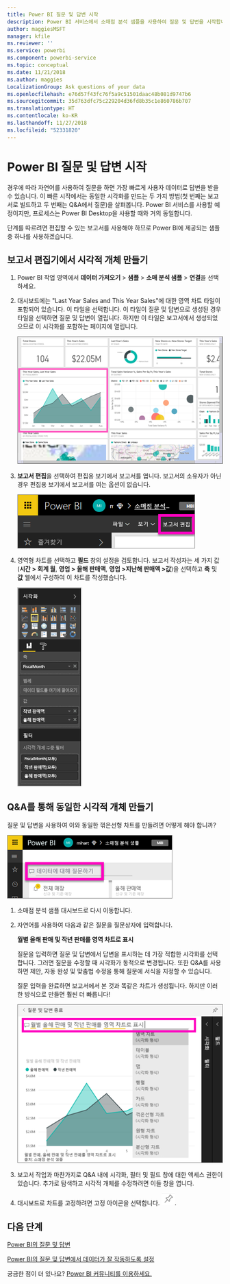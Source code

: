 ```yaml
---
title: Power BI 질문 및 답변 시작
description: Power BI 서비스에서 소매점 분석 샘플을 사용하여 질문 및 답변을 시작합니다.
author: maggiesMSFT
manager: kfile
ms.reviewer: ''
ms.service: powerbi
ms.component: powerbi-service
ms.topic: conceptual
ms.date: 11/21/2018
ms.author: maggies
LocalizationGroup: Ask questions of your data
ms.openlocfilehash: e76d57f43fc76f5a9c51501daac48b081d9747b6
ms.sourcegitcommit: 35d763dfc75c229204d36fd8b35c1e860786b707
ms.translationtype: HT
ms.contentlocale: ko-KR
ms.lasthandoff: 11/27/2018
ms.locfileid: "52331820"
---
```

# <a name="get-started-with-power-bi-qa"></a>Power BI 질문 및 답변 시작

경우에 따라 자연어를 사용하여 질문을 하면 가장 빠르게 사용자 데이터로 답변을 받을 수 있습니다.  이 빠른 시작에서는 동일한 시각화를 만드는 두 가지 방법(첫 번째는 보고서로 빌드하고 두 번째는 Q&A에서 질문)을 살펴봅니다. Power BI 서비스를 사용할 예정이지만, 프로세스는 Power BI Desktop을 사용할 때와 거의 동일합니다.

단계를 따르려면 편집할 수 있는 보고서를 사용해야 하므로 Power BI에 제공되는 샘플 중 하나를 사용하겠습니다.

## <a name="create-a-visual-in-the-report-editor"></a>보고서 편집기에서 시각적 개체 만들기

1. Power BI 작업 영역에서 **데이터 가져오기** \> **샘플** \> **소매 분석 샘플** > **연결**을 선택하세요.
   
2. 대시보드에는 "Last Year Sales and This Year Sales"에 대한 영역 차트 타일이 포함되어 있습니다.  이 타일을 선택합니다. 이 타일이 질문 및 답변으로 생성된 경우 타일을 선택하면 질문 및 답변이 열립니다. 하지만 이 타일은 보고서에서 생성되었으므로 이 시각화를 포함하는 페이지에 열립니다.

    ![소매점 분석 샘플 대시보드](media/power-bi-visualization-introduction-to-q-and-a/power-bi-dashboard.png)

1. **보고서 편집**을 선택하여 편집용 보기에서 보고서를 엽니다.  보고서의 소유자가 아닌 경우 편집용 보기에서 보고서를 여는 옵션이 없습니다.
   
    ![보고서 편집 단추](media/power-bi-visualization-introduction-to-q-and-a/power-bi-edit-report.png)
4. 영역형 차트를 선택하고 **필드** 창의 설정을 검토합니다.  보고서 작성자는 세 가지 값(**시간 > 회계 월**, **영업 > 올해 판매액**, **영업 >지난해 판매액 >값**)을 선택하고 **축** 및 **값** 웰에서 구성하여 이 차트를 작성했습니다.
   
    ![시각화 창](media/power-bi-visualization-introduction-to-q-and-a/gnatutorial_3-new.png)

## <a name="create-the-same-visual-with-qa"></a>Q&A를 통해 동일한 시각적 개체 만들기

질문 및 답변을 사용하여 이와 동일한 꺾은선형 차트를 만들려면 어떻게 해야 합니까?

![질문하기 상자](media/power-bi-visualization-introduction-to-q-and-a/power-bi-qna.png)

1. 소매점 분석 샘플 대시보드로 다시 이동합니다.
2. 자연어를 사용하여 다음과 같은 질문을 질문상자에 입력합니다.
   
   **월별 올해 판매 및 작년 판매를 영역 차트로 표시**
   
   질문을 입력하면 질문 및 답변에서 답변을 표시하는 데 가장 적합한 시각화를 선택합니다. 그러면 질문을 수정할 때 시각화가 동적으로 변경됩니다. 또한 Q&A를 사용하면 제안, 자동 완성 및 맞춤법 수정을 통해 질문에 서식을 지정할 수 있습니다.
   
   질문 입력을 완료하면 보고서에서 본 것과 똑같은 차트가 생성됩니다.  하지만 이러한 방식으로 만들면 훨씬 더 빠릅니다!
   
   ![질문 예제](media/power-bi-visualization-introduction-to-q-and-a/powerbi-qna-areachart.png)
3. 보고서 작업과 마찬가지로 Q&A 내에 시각화, 필터 및 필드 창에 대한 액세스 권한이 있습니다.  추가로 탐색하고 시각적 개체를 수정하려면 이들 창을 엽니다.
4. 대시보드로 차트를 고정하려면 고정 아이콘을 선택합니다. ![고정 아이콘](media/power-bi-visualization-introduction-to-q-and-a/pinnooutline.png).

## <a name="next-steps"></a>다음 단계
[Power BI의 질문 및 답변](consumer/end-user-q-and-a.md)

[Power BI의 질문 및 답변에서 데이터가 잘 작동하도록 설정](service-prepare-data-for-q-and-a.md)

궁금한 점이 더 있나요? [Power BI 커뮤니티를 이용하세요.](http://community.powerbi.com/)

